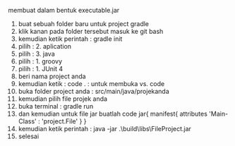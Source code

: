 membuat dalam bentuk executable.jar 

1. buat sebuah folder baru untuk project gradle
2. klik kanan pada folder tersebut masuk ke git bash 
3. kemudian ketik perintah : gradle init
4. pilih : 2. aplication 
5. pilih : 3. java 
6. pilih : 1. groovy
7. pilih : 1. JUnit 4 
8. beri nama project anda 
9. kemudian ketik : code . : untuk membuka vs. code 
10. buka folder project anda : src/main/java/projekanda 
11. kemudian pilih file projek anda 
12. buka terminal : gradle run 
13. dan kemudian untuk file jar buatlah code 
jar{
    manifest{
        attributes 'Main-Class' : 'project.File'
    }
} 
14. kemudian ketik perintah : java -jar .\build\libs\FileProject.jar 
15. selesai